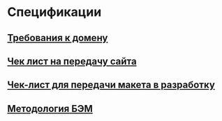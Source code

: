 # Спецификации
## [Требования к домену](https://github.com/iMironRU/web-site-dev/blob/main/5.%20Specs/domain.md)
## [Чек лист на передачу сайта](https://github.com/iMironRU/web-site-dev/blob/main/5.%20Specs/website-acceptance-checklist.md)
## [Чек-лист для передачи макета в разработку](https://github.com/iMironRU/web-site-dev/blob/main/5.%20Specs/website-disigne-checklist.md)

## [Методология БЭМ](https://ru.bem.info/methodology/)
